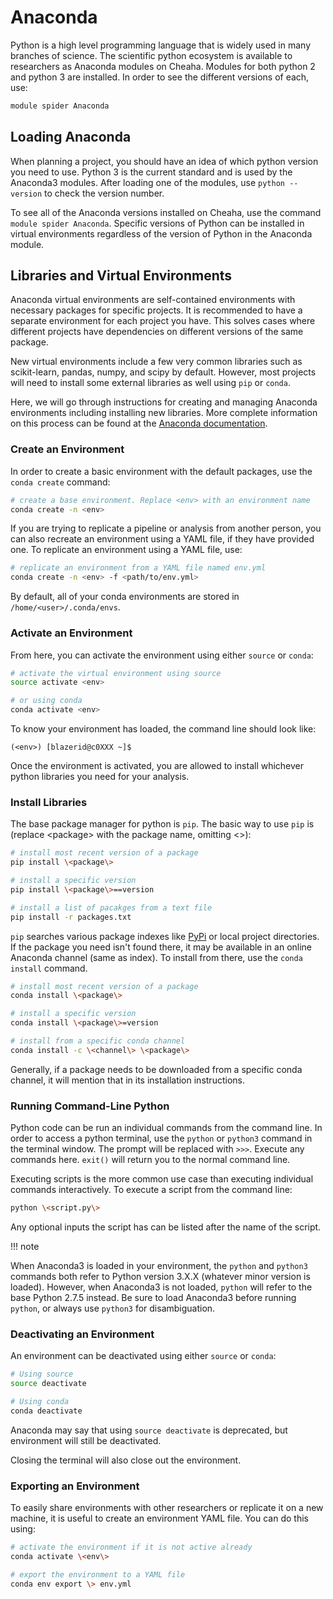 # Anaconda

Python is a high level programming language that is widely used in many branches of science. The scientific python ecosystem is available to researchers as Anaconda modules on Cheaha. Modules for both python 2 and python 3 are installed. In order to see the different versions of each, use:

``` bash
module spider Anaconda
```

## Loading Anaconda

When planning a project, you should have an idea of which python version you need to use. Python 3 is the current standard and is used by the Anaconda3 modules. After loading one of the modules, use `python --version` to check the version number.

To see all of the Anaconda versions installed on Cheaha, use the command `module spider Anaconda`. Specific versions of Python can be installed in virtual environments regardless of the version of Python in the Anaconda module.

## Libraries and Virtual Environments

Anaconda virtual environments are self-contained environments with necessary packages for specific projects. It is recommended to have a separate environment for each project you have. This solves cases where different projects have dependencies on different versions of the same package.

New virtual environments include a few very common libraries such as scikit-learn, pandas, numpy, and scipy by default. However, most projects will need to install some external libraries as well using `pip` or `conda`.

Here, we will go through instructions for creating and managing Anaconda environments including installing new libraries. More complete information on this process can be found at the [Anaconda documentation](https://conda.io/projects/conda/en/latest/user-guide/tasks/manage-environments.html#).

### Create an Environment

In order to create a basic environment with the default packages, use the `conda create` command:

``` bash
# create a base environment. Replace <env> with an environment name
conda create -n <env>
```

If you are trying to replicate a pipeline or analysis from another person, you can also recreate an environment using a YAML file, if they have provided one. To replicate an environment using a YAML file, use:

``` bash
# replicate an environment from a YAML file named env.yml
conda create -n <env> -f <path/to/env.yml>
```

By default, all of your conda environments are stored in `/home/<user>/.conda/envs`.

### Activate an Environment

From here, you can activate the environment using either `source` or `conda`:

``` bash
# activate the virtual environment using source
source activate <env>

# or using conda
conda activate <env>
```

To know your environment has loaded, the command line should look like:

``` text
(<env>) [blazerid@c0XXX ~]$
```

Once the environment is activated, you are allowed to install whichever python libraries you need for your analysis.

### Install Libraries

The base package manager for python is `pip`. The basic way to use `pip` is (replace \<package\> with the package name, omitting \<\>):

``` bash
# install most recent version of a package
pip install \<package\>

# install a specific version
pip install \<package\>==version

# install a list of pacakges from a text file
pip install -r packages.txt
```

`pip` searches various package indexes like [PyPi](https://pypi.org/) or local project directories. If the package you need isn't found there, it may be available in an online Anaconda channel (same as index). To install from there, use the `conda install` command.

``` bash
# install most recent version of a package
conda install \<package\>

# install a specific version
conda install \<package\>=version

# install from a specific conda channel
conda install -c \<channel\> \<package\>
```

Generally, if a package needs to be downloaded from a specific conda channel, it will mention that in its installation instructions.

### Running Command-Line Python

Python code can be run an individual commands from the command line. In order to access a python terminal, use the `python` or `python3` command in the terminal window. The prompt will be replaced with `>>>`. Execute any commands here. `exit()` will return you to the normal command line.

Executing scripts is the more common use case than executing individual commands interactively. To execute a script from the command line:

``` bash
python \<script.py\>
```

Any optional inputs the script has can be listed after the name of the script.

<!-- markdownlint-disable MD046 -->
!!! note

   When Anaconda3 is loaded in your environment, the `python` and `python3` commands both refer to Python version 3.X.X (whatever minor version is loaded). However, when Anaconda3 is not loaded, `python` will refer to the base Python 2.7.5 instead. Be sure to load Anaconda3 before running `python`, or always use `python3` for disambiguation.
<!-- markdownlint-disable MD046 -->

### Deactivating an Environment

An environment can be deactivated using either `source` or `conda`:

``` bash
# Using source
source deactivate

# Using conda
conda deactivate
```

Anaconda may say that using `source deactivate` is deprecated, but environment will still be deactivated.

Closing the terminal will also close out the environment.

### Exporting an Environment

To easily share environments with other researchers or replicate it on a new machine, it is useful to create an environment YAML file. You can do this using:

``` bash
# activate the environment if it is not active already
conda activate \<env\>

# export the environment to a YAML file
conda env export \> env.yml
```
